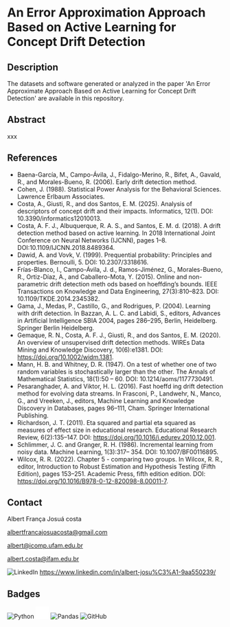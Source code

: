 # An Error Approximation Approach Based on Active Learning for Concept Drift Detection

## Description

The datasets and software generated or analyzed in the paper 'An Error Approximate Approach Based on Active Learning for Concept Drift Detection' are available in this repository.

## Abstract

xxx


## References

- Baena-García, M., Campo-Ávila, J., Fidalgo-Merino, R., Bifet, A., Gavald, R., and Morales-Bueno, R. (2006). Early drift detection method.
- Cohen, J. (1988). Statistical Power Analysis for the Behavioral Sciences. Lawrence Erlbaum Associates.
- Costa, A., Giusti, R., and dos Santos, E. M. (2025). Analysis of descriptors of concept drift and their impacts. Informatics, 12(1). DOI: 10.3390/informatics12010013.
- Costa, A. F. J., Albuquerque, R. A. S., and Santos, E. M. d. (2018). A drift detection method based on active learning. In 2018 International Joint Conference on Neural Networks (IJCNN), pages 1–8. DOI:10.1109/IJCNN.2018.8489364.
- Dawid, A. and Vovk, V. (1999). Prequential probability: Principles and properties. Bernoulli, 5. DOI: 10.2307/3318616.
- Frías-Blanco, I., Campo-Ávila, J. d., Ramos-Jiménez, G., Morales-Bueno, R., Ortiz-Díaz, A., and Caballero-Mota, Y. (2015). Online and non-parametric drift detection meth ods based on hoeffding’s bounds. IEEE Transactions on Knowledge and Data Engineering, 27(3):810–823. DOI: 10.1109/TKDE.2014.2345382.
- Gama, J., Medas, P., Castillo, G., and Rodrigues, P. (2004). Learning with drift detection. In Bazzan, A. L. C. and Labidi, S., editors, Advances in Artificial Intelligence  SBIA 2004, pages 286–295, Berlin, Heidelberg. Springer Berlin Heidelberg.
- Gemaque, R. N., Costa, A. F. J., Giusti, R., and dos Santos, E. M. (2020). An overview of unsupervised drift detection methods. WIREs Data Mining and Knowledge Discovery, 10(6):e1381. DOI: https://doi.org/10.1002/widm.1381.
- Mann, H. B. and Whitney, D. R. (1947). On a test of whether one of two random variables is stochastically larger than the other. The Annals of Mathematical Statistics, 18(1):50 – 60. DOI: 10.1214/aoms/1177730491.
- Pesaranghader, A. and Viktor, H. L. (2016). Fast hoeffd ing drift detection method for evolving data streams. In Frasconi, P., Landwehr, N., Manco, G., and Vreeken, J., editors, Machine Learning and Knowledge Discovery in Databases, pages 96–111, Cham. Springer International Publishing.
- Richardson, J. T. (2011). Eta squared and partial eta squared as measures of effect size in educational research. Educational Research Review, 6(2):135–147. DOI: https://doi.org/10.1016/j.edurev.2010.12.001.
- Schlimmer, J. C. and Granger, R. H. (1986). Incremental learning from noisy data. Machine Learning, 1(3):317– 354. DOI: 10.1007/BF00116895.
- Wilcox, R. R. (2022). Chapter 5 - comparing two groups. In Wilcox, R. R., editor, Introduction to Robust Estimation and Hypothesis Testing (Fifth Edition), pages 153–251. Academic Press, fifth edition edition. DOI: https://doi.org/10.1016/B978-0-12-820098-8.00011-7.

## Contact

Albert França Josuá costa

albertfrancajosuacosta@gmail.com

albert@icomp.ufam.edu.br

albert.costa@ifam.edu.br

![LinkedIn](https://img.shields.io/badge/linkedin-%230077B5.svg?style=for-the-badge&logo=linkedin&logoColor=white) <https://www.linkedin.com/in/albert-josu%C3%A1-9aa550239/>

## Badges

![Python](https://img.shields.io/badge/python-3670A0?style=for-the-badge&logo=python&logoColor=ffdd54)
![River](https://github.com/albertfrancajosuacosta/4artigo/blob/main/img/iconRiver.png "River")
![Pandas](https://img.shields.io/badge/pandas-%23150458.svg?style=for-the-badge&logo=pandas&logoColor=white)
![GitHub](https://img.shields.io/badge/github-%23121011.svg?style=for-the-badge&logo=github&logoColor=white)

